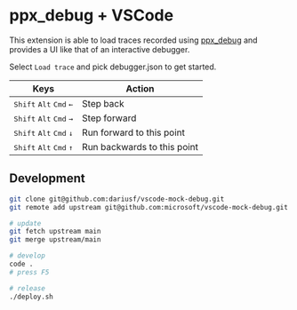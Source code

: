 
# ppx_debug + VSCode

This extension is able to load traces recorded using [ppx_debug](https://github.com/dariusf/ppx_debug) and provides a UI like that of an interactive debugger.

Select `Load trace` and pick debugger.json to get started.

| Keys | Action |
| --- | --- |
| <kbd>Shift</kbd> <kbd>Alt</kbd> <kbd>Cmd</kbd> <kbd>←</kbd> | Step back |
| <kbd>Shift</kbd> <kbd>Alt</kbd> <kbd>Cmd</kbd> <kbd>→</kbd> | Step forward |
| <kbd>Shift</kbd> <kbd>Alt</kbd> <kbd>Cmd</kbd> <kbd>↓</kbd> | Run forward to this point |
| <kbd>Shift</kbd> <kbd>Alt</kbd> <kbd>Cmd</kbd> <kbd>↑</kbd> | Run backwards to this point |

## Development

```sh
git clone git@github.com:dariusf/vscode-mock-debug.git
git remote add upstream git@github.com:microsoft/vscode-mock-debug.git

# update
git fetch upstream main
git merge upstream/main

# develop
code .
# press F5

# release
./deploy.sh
```

